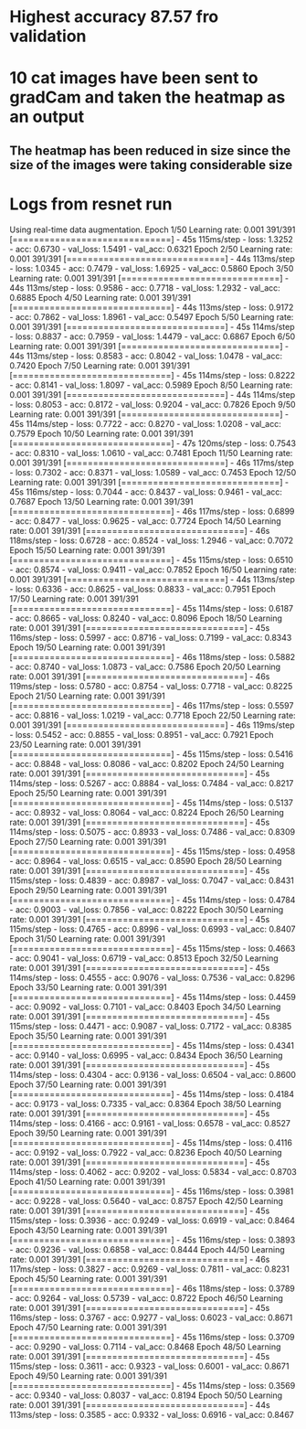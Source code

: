 # Highest accuracy 87.57 fro validation
# 10 cat images have been sent to gradCam and taken the heatmap as an output
## The heatmap has been reduced in size since the size of the images were taking considerable size
# Logs from resnet run

Using real-time data augmentation.
Epoch 1/50
Learning rate:  0.001
391/391 [==============================] - 45s 115ms/step - loss: 1.3252 - acc: 0.6730 - val_loss: 1.5491 - val_acc: 0.6321
Epoch 2/50
Learning rate:  0.001
391/391 [==============================] - 44s 113ms/step - loss: 1.0345 - acc: 0.7479 - val_loss: 1.6925 - val_acc: 0.5860
Epoch 3/50
Learning rate:  0.001
391/391 [==============================] - 44s 113ms/step - loss: 0.9586 - acc: 0.7718 - val_loss: 1.2932 - val_acc: 0.6885
Epoch 4/50
Learning rate:  0.001
391/391 [==============================] - 44s 113ms/step - loss: 0.9172 - acc: 0.7862 - val_loss: 1.8961 - val_acc: 0.5497
Epoch 5/50
Learning rate:  0.001
391/391 [==============================] - 45s 114ms/step - loss: 0.8837 - acc: 0.7959 - val_loss: 1.4479 - val_acc: 0.6867
Epoch 6/50
Learning rate:  0.001
391/391 [==============================] - 44s 113ms/step - loss: 0.8583 - acc: 0.8042 - val_loss: 1.0478 - val_acc: 0.7420
Epoch 7/50
Learning rate:  0.001
391/391 [==============================] - 45s 114ms/step - loss: 0.8222 - acc: 0.8141 - val_loss: 1.8097 - val_acc: 0.5989
Epoch 8/50
Learning rate:  0.001
391/391 [==============================] - 44s 114ms/step - loss: 0.8053 - acc: 0.8172 - val_loss: 0.9204 - val_acc: 0.7826
Epoch 9/50
Learning rate:  0.001
391/391 [==============================] - 45s 114ms/step - loss: 0.7722 - acc: 0.8270 - val_loss: 1.0208 - val_acc: 0.7579
Epoch 10/50
Learning rate:  0.001
391/391 [==============================] - 47s 120ms/step - loss: 0.7543 - acc: 0.8310 - val_loss: 1.0610 - val_acc: 0.7481
Epoch 11/50
Learning rate:  0.001
391/391 [==============================] - 46s 117ms/step - loss: 0.7302 - acc: 0.8371 - val_loss: 1.0589 - val_acc: 0.7453
Epoch 12/50
Learning rate:  0.001
391/391 [==============================] - 45s 116ms/step - loss: 0.7044 - acc: 0.8437 - val_loss: 0.9461 - val_acc: 0.7687
Epoch 13/50
Learning rate:  0.001
391/391 [==============================] - 46s 117ms/step - loss: 0.6899 - acc: 0.8477 - val_loss: 0.9625 - val_acc: 0.7724
Epoch 14/50
Learning rate:  0.001
391/391 [==============================] - 46s 118ms/step - loss: 0.6728 - acc: 0.8524 - val_loss: 1.2946 - val_acc: 0.7072
Epoch 15/50
Learning rate:  0.001
391/391 [==============================] - 45s 115ms/step - loss: 0.6510 - acc: 0.8574 - val_loss: 0.9411 - val_acc: 0.7852
Epoch 16/50
Learning rate:  0.001
391/391 [==============================] - 44s 113ms/step - loss: 0.6336 - acc: 0.8625 - val_loss: 0.8833 - val_acc: 0.7951
Epoch 17/50
Learning rate:  0.001
391/391 [==============================] - 45s 114ms/step - loss: 0.6187 - acc: 0.8665 - val_loss: 0.8240 - val_acc: 0.8096
Epoch 18/50
Learning rate:  0.001
391/391 [==============================] - 45s 116ms/step - loss: 0.5997 - acc: 0.8716 - val_loss: 0.7199 - val_acc: 0.8343
Epoch 19/50
Learning rate:  0.001
391/391 [==============================] - 46s 118ms/step - loss: 0.5882 - acc: 0.8740 - val_loss: 1.0873 - val_acc: 0.7586
Epoch 20/50
Learning rate:  0.001
391/391 [==============================] - 46s 119ms/step - loss: 0.5780 - acc: 0.8754 - val_loss: 0.7718 - val_acc: 0.8225
Epoch 21/50
Learning rate:  0.001
391/391 [==============================] - 46s 117ms/step - loss: 0.5597 - acc: 0.8816 - val_loss: 1.0219 - val_acc: 0.7718
Epoch 22/50
Learning rate:  0.001
391/391 [==============================] - 46s 119ms/step - loss: 0.5452 - acc: 0.8855 - val_loss: 0.8951 - val_acc: 0.7921
Epoch 23/50
Learning rate:  0.001
391/391 [==============================] - 45s 115ms/step - loss: 0.5416 - acc: 0.8848 - val_loss: 0.8086 - val_acc: 0.8202
Epoch 24/50
Learning rate:  0.001
391/391 [==============================] - 45s 114ms/step - loss: 0.5267 - acc: 0.8884 - val_loss: 0.7484 - val_acc: 0.8217
Epoch 25/50
Learning rate:  0.001
391/391 [==============================] - 45s 114ms/step - loss: 0.5137 - acc: 0.8932 - val_loss: 0.8064 - val_acc: 0.8224
Epoch 26/50
Learning rate:  0.001
391/391 [==============================] - 45s 114ms/step - loss: 0.5075 - acc: 0.8933 - val_loss: 0.7486 - val_acc: 0.8309
Epoch 27/50
Learning rate:  0.001
391/391 [==============================] - 45s 115ms/step - loss: 0.4958 - acc: 0.8964 - val_loss: 0.6515 - val_acc: 0.8590
Epoch 28/50
Learning rate:  0.001
391/391 [==============================] - 45s 115ms/step - loss: 0.4839 - acc: 0.8987 - val_loss: 0.7047 - val_acc: 0.8431
Epoch 29/50
Learning rate:  0.001
391/391 [==============================] - 45s 114ms/step - loss: 0.4784 - acc: 0.9003 - val_loss: 0.7856 - val_acc: 0.8222
Epoch 30/50
Learning rate:  0.001
391/391 [==============================] - 45s 115ms/step - loss: 0.4765 - acc: 0.8996 - val_loss: 0.6993 - val_acc: 0.8407
Epoch 31/50
Learning rate:  0.001
391/391 [==============================] - 45s 115ms/step - loss: 0.4663 - acc: 0.9041 - val_loss: 0.6719 - val_acc: 0.8513
Epoch 32/50
Learning rate:  0.001
391/391 [==============================] - 45s 114ms/step - loss: 0.4555 - acc: 0.9076 - val_loss: 0.7536 - val_acc: 0.8296
Epoch 33/50
Learning rate:  0.001
391/391 [==============================] - 45s 114ms/step - loss: 0.4459 - acc: 0.9092 - val_loss: 0.7101 - val_acc: 0.8403
Epoch 34/50
Learning rate:  0.001
391/391 [==============================] - 45s 115ms/step - loss: 0.4471 - acc: 0.9087 - val_loss: 0.7172 - val_acc: 0.8385
Epoch 35/50
Learning rate:  0.001
391/391 [==============================] - 45s 114ms/step - loss: 0.4341 - acc: 0.9140 - val_loss: 0.6995 - val_acc: 0.8434
Epoch 36/50
Learning rate:  0.001
391/391 [==============================] - 45s 114ms/step - loss: 0.4304 - acc: 0.9136 - val_loss: 0.6504 - val_acc: 0.8600
Epoch 37/50
Learning rate:  0.001
391/391 [==============================] - 45s 114ms/step - loss: 0.4184 - acc: 0.9173 - val_loss: 0.7335 - val_acc: 0.8364
Epoch 38/50
Learning rate:  0.001
391/391 [==============================] - 45s 114ms/step - loss: 0.4166 - acc: 0.9161 - val_loss: 0.6578 - val_acc: 0.8527
Epoch 39/50
Learning rate:  0.001
391/391 [==============================] - 45s 114ms/step - loss: 0.4116 - acc: 0.9192 - val_loss: 0.7922 - val_acc: 0.8236
Epoch 40/50
Learning rate:  0.001
391/391 [==============================] - 45s 114ms/step - loss: 0.4062 - acc: 0.9202 - val_loss: 0.5834 - val_acc: 0.8703
Epoch 41/50
Learning rate:  0.001
391/391 [==============================] - 45s 116ms/step - loss: 0.3981 - acc: 0.9228 - val_loss: 0.5640 - val_acc: 0.8757
Epoch 42/50
Learning rate:  0.001
391/391 [==============================] - 45s 115ms/step - loss: 0.3936 - acc: 0.9249 - val_loss: 0.6919 - val_acc: 0.8464
Epoch 43/50
Learning rate:  0.001
391/391 [==============================] - 45s 116ms/step - loss: 0.3893 - acc: 0.9236 - val_loss: 0.6858 - val_acc: 0.8444
Epoch 44/50
Learning rate:  0.001
391/391 [==============================] - 46s 117ms/step - loss: 0.3827 - acc: 0.9269 - val_loss: 0.7811 - val_acc: 0.8231
Epoch 45/50
Learning rate:  0.001
391/391 [==============================] - 46s 118ms/step - loss: 0.3789 - acc: 0.9264 - val_loss: 0.5739 - val_acc: 0.8722
Epoch 46/50
Learning rate:  0.001
391/391 [==============================] - 45s 116ms/step - loss: 0.3767 - acc: 0.9277 - val_loss: 0.6023 - val_acc: 0.8671
Epoch 47/50
Learning rate:  0.001
391/391 [==============================] - 45s 116ms/step - loss: 0.3709 - acc: 0.9290 - val_loss: 0.7114 - val_acc: 0.8468
Epoch 48/50
Learning rate:  0.001
391/391 [==============================] - 45s 115ms/step - loss: 0.3611 - acc: 0.9323 - val_loss: 0.6001 - val_acc: 0.8671
Epoch 49/50
Learning rate:  0.001
391/391 [==============================] - 45s 114ms/step - loss: 0.3569 - acc: 0.9340 - val_loss: 0.8037 - val_acc: 0.8194
Epoch 50/50
Learning rate:  0.001
391/391 [==============================] - 44s 113ms/step - loss: 0.3585 - acc: 0.9332 - val_loss: 0.6916 - val_acc: 0.8467
